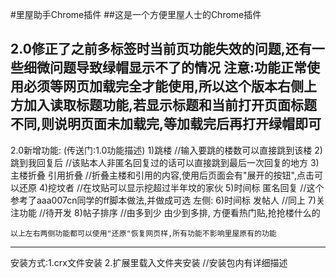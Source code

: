 #里屋助手Chrome插件
##这是一个方便里屋人士的Chrome插件

2.0修正了之前多标签时当前页功能失效的问题,还有一些细微问题导致绿帽显示不了的情况 注意:功能正常使用必须等网页加载完全才能使用,所以这个版本右侧上方加入读取标题功能,若显示标题和当前打开页面标题不同,则说明页面未加载完,等加载完后再打开绿帽即可
-------------------------------------
2.0新增功能: (传送门:1.0功能描述)
1)跳楼 //输入要跳的楼数可以直接跳到该楼
2)跳到我回复后 //该贴本人非匿名回复过的话可以直接跳到最后一次回复的地方
3)主楼折叠 引用折叠 //折叠主楼和引用的内容,使用后页面会有"展开的按钮",点击可以还原
4)挖坟者 //在坟贴可以显示挖超过半年坟的家伙
5)时间标 匿名回复 //这个参考了aaa007cn同学的ff脚本做法,并做成可选
左侧:
6)时间标 发帖人 //同上
7)关注功能 //待开发
8)帖子排序 //由多到少 由少到多排, 方便看热门贴,抢抢楼什么的

    以上左右两侧功能都可以使用"还原"恢复网页样,所有功能不影响里屋原有的功能
-----------------------------------

安装方式:1.crx文件安装 2.扩展里载入文件夹安装 //安装包内有详细描述

